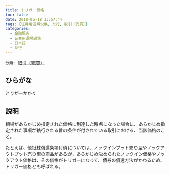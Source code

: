 ```yaml
---
title: トリガー価格
toc: false
date: 2018-05-18 13:57:44
tags: [证券用语解说集, た行, 取引（売買）]
categories:
  - 金融服务
  - 证券用语解说集
  - 日本語
  - た行
---
```


`分類：` [取引（売買）](/tags/取引（売買）/)

## ひらがな

とりがーかかく

## 説明

相場があらかじめ指定された価格に到達した時点になった場合に、あらかじめ指定された事項が執行される旨の条件が付されている取引における、当該価格のこと。

たとえば、他社株償還条項付債については、ノックインプット売り型やノックアウトプット売り型の商品があるが、あらかじめ決められたノックイン価格やノックアウト価格は、その価格がトリガーになって、債券の償還方法がかわるため、トリガー価格とも呼ばれる。
